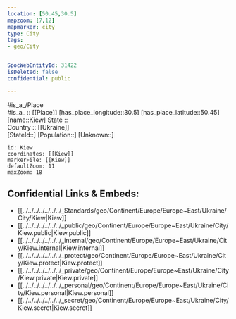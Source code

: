 ```yaml
---
location: [50.45,30.5] 
mapzoom: [7,12] 
mapmarker: city 
type: City
tags:
- geo/City


SpocWebEntityId: 31422
isDeleted: false
confidential: public

---
```

#is_a_/Place  
#is_a_ :: [[Place]] 
[has_place_longitude::30.5] 
[has_place_latitude::50.45] 
[name::Kiew] 
State ::  
Country :: [[Ukraine]]  
[StateId::] 
[Population::] 
[Unknown::] 


```leaflet
id: Kiew
coordinates: [[Kiew]] 
markerFile: [[Kiew]] 
defaultZoom: 11 
maxZoom: 18
```


## Confidential Links & Embeds: 
- [[../../../../../../../_Standards/geo/Continent/Europe/Europe~East/Ukraine/City/Kiew|Kiew]] 
- [[../../../../../../../_public/geo/Continent/Europe/Europe~East/Ukraine/City/Kiew.public|Kiew.public]] 
- [[../../../../../../../_internal/geo/Continent/Europe/Europe~East/Ukraine/City/Kiew.internal|Kiew.internal]] 
- [[../../../../../../../_protect/geo/Continent/Europe/Europe~East/Ukraine/City/Kiew.protect|Kiew.protect]] 
- [[../../../../../../../_private/geo/Continent/Europe/Europe~East/Ukraine/City/Kiew.private|Kiew.private]] 
- [[../../../../../../../_personal/geo/Continent/Europe/Europe~East/Ukraine/City/Kiew.personal|Kiew.personal]] 
- [[../../../../../../../_secret/geo/Continent/Europe/Europe~East/Ukraine/City/Kiew.secret|Kiew.secret]] 

